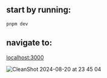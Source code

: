 ## start by running:

```bash
pnpm dev
```

## navigate to:

[localhost:3000](http://localhost:3000)

![CleanShot 2024-08-20 at 23 45 04](https://github.com/user-attachments/assets/dc13a24d-44f8-4c13-814c-5736a7b98c37)
